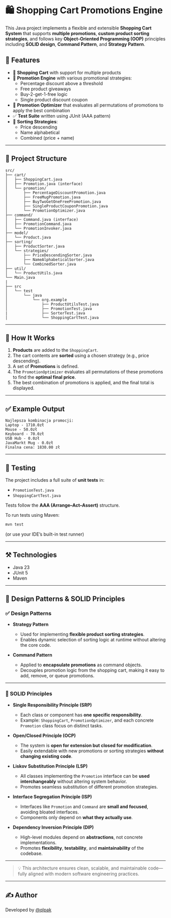 # 🛍️ Shopping Cart Promotions Engine

This Java project implements a flexible and extensible **Shopping Cart System** that supports **multiple promotions**, **custom product sorting strategies**, and follows key **Object-Oriented Programming (OOP)** principles including **SOLID design**, **Command Pattern**, and **Strategy Pattern**.

## 📌 Features

- 🛒 **Shopping Cart** with support for multiple products
- 🎯 **Promotion Engine** with various promotional strategies:
  - Percentage discount above a threshold
  - Free product giveaways
  - Buy-2-get-1-free logic
  - Single product discount coupon
- 🧮 **Promotion Optimizer** that evaluates all permutations of promotions to apply the best combination
- ✅ **Test Suite** written using JUnit (AAA pattern)
- 🔀 **Sorting Strategies**:
  - Price descending
  - Name alphabetical
  - Combined (price + name)

---

## 📂 Project Structure

```
src/
├── cart/
│   ├── ShoppingCart.java
│   ├── Promotion.java (interface)
│   └── promotion/
│       ├── PercentageDiscountPromotion.java
│       ├── FreeMugPromotion.java
│       ├── BuyTwoGetOneFreePromotion.java
│       ├── SingleProductCouponPromotion.java
│       └── PromotionOptimizer.java
├── command/
│   ├── Command.java (interface)
│   ├── PromotionCommand.java
│   └── PromotionInvoker.java
├── model/
│   └── Product.java
├── sorting/
│   ├── ProductSorter.java
│   └── strategies/
│       ├── PriceDescendingSorter.java
│       ├── NameAlphabeticalSorter.java
│       └── CombinedSorter.java
├── util/
│   └── ProductUtils.java
└── Main.java
|
├── src
│   └── test
│       └── java
│           └── org.example
│               ├── ProductUtilsTest.java
│               ├── PromotionTest.java
|               ├── SorterTest.java
│               └── ShoppingCartTest.java
```

---

## 🚀 How It Works

1. **Products** are added to the `ShoppingCart`.
2. The cart contents are **sorted** using a chosen strategy (e.g., price descending).
3. A set of **Promotions** is defined.
4. The `PromotionOptimizer` evaluates all permutations of these promotions to find the **optimal final price**.
5. The best combination of promotions is applied, and the final total is displayed.

---

## ✅ Example Output

```
Najlepsza kombinacja promocji:
Laptop - 1710.0zł
Mouse - 50.0zł
Keyboard - 70.0zł
USB Hub - 0.0zł
JavaMarkt Mug - 0.0zł
Finalna cena: 1830.00 zł
```

---

## 🧪 Testing

The project includes a full suite of **unit tests** in:

- `PromotionTest.java`
- `ShoppingCartTest.java`

Tests follow the **AAA (Arrange–Act–Assert)** structure.

To run tests using Maven:

```bash
mvn test
```

(or use your IDE’s built-in test runner)

---

## ⚒️ Technologies

- Java 23
- JUnit 5
- Maven

---

## 🧠 Design Patterns & SOLID Principles

### ✅ Design Patterns

- **Strategy Pattern**
  - Used for implementing **flexible product sorting strategies**.
  - Enables dynamic selection of sorting logic at runtime without altering the core code.

- **Command Pattern**
  - Applied to **encapsulate promotions** as command objects.
  - Decouples promotion logic from the shopping cart, making it easy to add, remove, or queue promotions.

---

### 🧱 SOLID Principles

- **Single Responsibility Principle (SRP)**
  - Each class or component has **one specific responsibility**.
  - Example: `ShoppingCart`, `PromotionOptimizer`, and each concrete `Promotion` class focus on distinct tasks.

- **Open/Closed Principle (OCP)**
  - The system is **open for extension but closed for modification**.
  - Easily extendable with new promotions or sorting strategies **without changing existing code**.

- **Liskov Substitution Principle (LSP)**
  - All classes implementing the `Promotion` interface can be **used interchangeably** without altering system behavior.
  - Promotes seamless substitution of different promotion strategies.

- **Interface Segregation Principle (ISP)**
  - Interfaces like `Promotion` and `Command` are **small and focused**, avoiding bloated interfaces.
  - Components only depend on **what they actually use**.

- **Dependency Inversion Principle (DIP)**
  - High-level modules depend on **abstractions**, not concrete implementations.
  - Promotes **flexibility**, **testability**, and **maintainability** of the codebase.

---

> 💡 This architecture ensures clean, scalable, and maintainable code—fully aligned with modern software engineering practices.

---

## ✍ Author

Developed by [@qlpak](https://github.com/qlpak)

